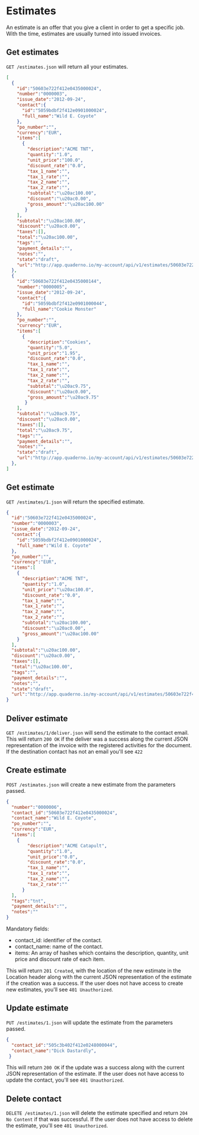# Estimates
An estimate is an offer that you give a client in order to get a specific job. With the time, estimates are usually turned into issued invoices. 

## Get estimates
`GET /estimates.json` will return all your estimates.
```json
[
  {  
    "id":"50603e722f412e0435000024",
	"number":"0000003",
	"issue_date":"2012-09-24",
	"contact":{
	  "id":"5059bdbf2f412e0901000024",
	  "full_name":"Wild E. Coyote"
	},
	"po_number":"",
	"currency":"EUR",
	"items":[
	  {
        "description":"ACME TNT",
		"quantity":"1.0",
		"unit_price":"100.0",
		"discount_rate":"0.0",
		"tax_1_name":"",
		"tax_1_rate":"",
		"tax_2_name":"",
		"tax_2_rate":"",
		"subtotal":"\u20ac100.00",
		"discount":"\u20ac0.00",
		"gross_amount":"\u20ac100.00"
	   }
    ],
	"subtotal":"\u20ac100.00",
	"discount":"\u20ac0.00",
	"taxes":[],
	"total":"\u20ac100.00",
	"tags":"",
	"payment_details":"",
	"notes":"",
	"state":"draft",
	"url":"http://app.quaderno.io/my-account/api/v1/estimates/50603e722f412e0435000024.json"
  },
  {  
	"id":"50603e722f412e0435000144",
	"number":"0000005",
	"issue_date":"2012-09-24",
	"contact":{
	  "id":"5059bdbf2f412e0901000044",
	  "full_name":"Cookie Monster"
	},
	"po_number":"",
	"currency":"EUR",
	"items":[
	  {
        "description":"Cookies",
		"quantity":"5.0",
		"unit_price":"1.95",
		"discount_rate":"0.0",
		"tax_1_name":"",
		"tax_1_rate":"",
		"tax_2_name":"",
		"tax_2_rate":"",
		"subtotal":"\u20ac9.75",
		"discount":"\u20ac0.00",
		"gross_amount":"\u20ac9.75"
	   }
    ],
	"subtotal":"\u20ac9.75",
	"discount":"\u20ac0.00",
	"taxes":[],
	"total":"\u20ac9.75",
	"tags":"",
	"payment_details":"",
	"notes":"",
	"state":"draft",
	"url":"http://app.quaderno.io/my-account/api/v1/estimates/50603e722f412e0435000144.json"
  },
]
```

## Get estimate
`GET /estimates/1.json` will return the specified estimate.
```json
{  
  "id":"50603e722f412e0435000024",
  "number":"0000003",
  "issue_date":"2012-09-24",
  "contact":{
    "id":"5059bdbf2f412e0901000024",
    "full_name":"Wild E. Coyote"
  },
  "po_number":"",
  "currency":"EUR",
  "items":[
  	{
	  "description":"ACME TNT",
	  "quantity":"1.0",
	  "unit_price":"\u20ac100.0",
	  "discount_rate":"0.0",
  	  "tax_1_name":"",
	  "tax_1_rate":"",
	  "tax_2_name":"",
	  "tax_2_rate":"",
	  "subtotal":"\u20ac100.00",
	  "discount":"\u20ac0.00",
	  "gross_amount":"\u20ac100.00"
	}
  ],
  "subtotal":"\u20ac100.00",
  "discount":"\u20ac0.00",
  "taxes":[],
  "total":"\u20ac100.00",
  "tags":"",
  "payment_details":"",
  "notes":"",
  "state":"draft",
  "url":"http://app.quaderno.io/my-account/api/v1/estimates/50603e722f412e0435000024.json"
}
```
## Deliver estimate
`GET /estimates/1/deliver.json` will send the estimate to the contact email.
This will return `200 OK` if the deliver was a success along the current JSON representation of the invoice with the registered activities for the document. If the destination contact has not  an email you'll see `422` 

## Create estimate
`POST /estimates.json` will create a new estimate from the parameters passed.
```json
{
  "number":"0000006",
  "contact_id":"50603e722f412e0435000024",
  "contact_name":"Wild E. Coyote",
  "po_number":"",
  "currency":"EUR",
  "items":[
    {
	    "description":"ACME Catapult",
	    "quantity":"1.0",
	    "unit_price":"0.0",
	    "discount_rate":"0.0",
	    "tax_1_name":"",
	    "tax_1_rate":"",
	    "tax_2_name":"",
	    "tax_2_rate":""
	  }
  ],
  "tags":"tnt",
  "payment_details":"",
  "notes":""
}
```

Mandatory fields:

* contact_id: identifier of the contact. 
* contact_name: name of the contact.
* items: An array of hashes which contains the description, quantity, unit price and discount rate of each item. 

This will return `201 Created`, with the location of the new estimate in the Location header along with the current JSON representation of the estimate if the creation was a success.  If the user does not have access to create new estimates, you'll see `401 Unauthorized`.


## Update estimate
`PUT /estimates/1.json` will update the estimate from the parameters passed.
```json
{
  "contact_id":"505c3b402f412e0248000044",
  "contact_name":"Dick Dastardly",
 }
```

This will return `200 OK` if the update was a success along with the current JSON representation of the estimate. If the user does not have access to update the contact, you'll see `401 Unauthorized`.


## Delete contact
`DELETE /estimates/1.json` will delete the estimate specified and return `204 No Content` if that was successful. If the user does not have access to delete the estimate, you'll see `401 Unauthorized`.